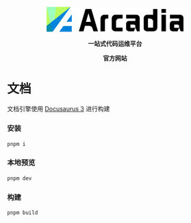 <p align="center">
    <a href="https://arcadia.cool">
        <picture>
            <source media="(prefers-color-scheme: dark)" srcset="brand/arcadia-dark-sub.png" width="320">
            <img src="brand/arcadia-light-sub.png" alt="Arcadia" width="320">
        </picture>
    </a>
</p>

<p align="center">
    <strong>
        一站式代码运维平台
    </strong>
</p>

<p align="center">
    <strong>
        <a href="https://arcadia.cool" style="text-decoration: none;">官方网站</a>
    </strong>
</p>

# 文档

文档引擎使用 [Docusaurus 3](https://docusaurus.io/zh-CN) 进行构建

### 安装

```bash
pnpm i
```

### 本地预览

```bash
pnpm dev
```

### 构建

```bash
pnpm build
```

<!-- ### 部署

> 会提交到 `gh-pages` 分支

- PowerShell

  ```bash
  cmd /C 'set "GIT_USER=<用户名>" && pnpm run deploy'
  ```

- bash

  ```bash
  export GIT_USER=<用户名> && pnpm run deploy
  ``` -->
